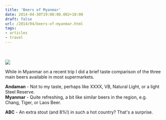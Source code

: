 ```yaml
---
title: 'Beers of Myanmar'
date: 2014-04-30T19:00:00.002+10:00
draft: false
url: /2014/04/beers-of-myanmar.html
tags: 
- articles
- travel
---
```


[  
](https://blogger.googleusercontent.com/img/b/R29vZ2xl/AVvXsEif7aRldJHf11iFGfj_pzfi2I6yMjdlUiqyVIM4axh4zsh6yITSFlguCWVt2JuulOXI-sOlspMs4rxoVPOsnrUriAhPs6eNN9sGamwL7GUKsVGem57gqYBtmSdv54YRqdEayrjiwQ9BpquD/s1600/IMG_20140423_082522.jpg)[  
](https://blogger.googleusercontent.com/img/b/R29vZ2xl/AVvXsEif7aRldJHf11iFGfj_pzfi2I6yMjdlUiqyVIM4axh4zsh6yITSFlguCWVt2JuulOXI-sOlspMs4rxoVPOsnrUriAhPs6eNN9sGamwL7GUKsVGem57gqYBtmSdv54YRqdEayrjiwQ9BpquD/s1600/IMG_20140423_082522.jpg)[![](https://blogger.googleusercontent.com/img/b/R29vZ2xl/AVvXsEif7aRldJHf11iFGfj_pzfi2I6yMjdlUiqyVIM4axh4zsh6yITSFlguCWVt2JuulOXI-sOlspMs4rxoVPOsnrUriAhPs6eNN9sGamwL7GUKsVGem57gqYBtmSdv54YRqdEayrjiwQ9BpquD/s1600/IMG_20140423_082522.jpg)](https://blogger.googleusercontent.com/img/b/R29vZ2xl/AVvXsEif7aRldJHf11iFGfj_pzfi2I6yMjdlUiqyVIM4axh4zsh6yITSFlguCWVt2JuulOXI-sOlspMs4rxoVPOsnrUriAhPs6eNN9sGamwL7GUKsVGem57gqYBtmSdv54YRqdEayrjiwQ9BpquD/s1600/IMG_20140423_082522.jpg)

While in Myanmar on a recent trip I did a brief taste comparison of the three main beers available in most supermarkets.  
  
**Andaman** - Not to my taste, perhaps like XXXX, VB, Natural Light, or a light Steel Reserve.  
**Myanmar** - Quite refreshing, a bit like similar beers in the region, e.g. Chang, Tiger, or Laos Beer.  
  
**ABC** - An extra stout (and 8%!) in such a hot country? That's a surprise.
